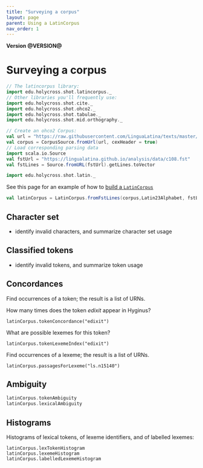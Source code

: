 ```yaml
---
title: "Surveying a corpus"
layout: page
parent: Using a LatinCorpus
nav_order: 1
---
```


**Version @VERSION@**

# Surveying a corpus




```scala mdoc:silent
// The latincorpus library:
import edu.holycross.shot.latincorpus._
// Other libraries you'll frequently use:
import edu.holycross.shot.cite._
import edu.holycross.shot.ohco2._
import edu.holycross.shot.tabulae._
import edu.holycross.shot.mid.orthography._

// Create an ohco2 Corpus:
val url = "https://raw.githubusercontent.com/LinguaLatina/texts/master/texts/latin23/hyginus.cex"
val corpus = CorpusSource.fromUrl(url, cexHeader = true)
// Load corresponding parsing data
import scala.io.Source
val fstUrl = "https://lingualatina.github.io/analysis/data/c108.fst"
val fstLines = Source.fromURL(fstUrl).getLines.toVector

import edu.holycross.shot.latin._
```


See this page for an example of how to [build a `LatinCorpus`](https://neelsmith.github.io/latin-corpus/libraries/)


```scala mdoc:silent
val latinCorpus = LatinCorpus.fromFstLines(corpus,Latin23Alphabet, fstLines, strict=false)
```


## Character set

- identify invalid characters, and summarize character set usage

## Classified tokens

- identify invalid tokens, and summarize token usage

## Concordances

Find occurrences of a token; the result is a list of URNs.

How many times does the token *edixit* appear in Hyginus?

```NOT SCALA
latinCorpus.tokenConcordance("edixit")
```


What are possible lexemes for this token?

```NOT SCALA
latinCorpus.tokenLexemeIndex("edixit")
```

Find occurrences of a lexeme; the result is a list of URNs.

```NOT SCALA
latinCorpus.passagesForLexeme("ls.n15140")
```




## Ambiguity

```scala mdoc
latinCorpus.tokenAmbiguity
latinCorpus.lexicalAmbiguity
```

## Histograms

Histograms of lexical tokens, of lexeme identifiers, and of labelled lexemes:

```NOTSCALA
latinCorpus.lexTokenHistogram
latinCorpus.lexemeHistogram
latinCorpus.labelledLexemeHistogram
```
